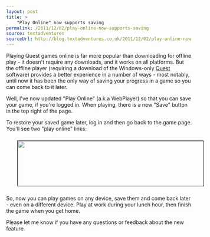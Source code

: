 ```yaml
---
layout: post
title: >
    "Play Online" now supports saving
permalink: /2011/12/02/play-online-now-supports-saving
source: textadventures
sourceUrl: http://blog.textadventures.co.uk/2011/12/02/play-online-now-supports-saving/
---
```

Playing Quest games online is far more popular than downloading for offline play - it doesn't require any downloads, and it works on all platforms. But the offline player (requiring a download of the Windows-only <a href="http://www.textadventures.co.uk/quest/download/">Quest</a> software) provides a better experience in a number of ways - most notably, until now it has been the only way of saving your progress in a game so you can come back to it later.

Well, I've now updated "Play Online" (a.k.a WebPlayer) so that you can save your game, if you're logged in. When playing, there is a new "Save" button in the top right of the page.

To restore your saved game later, log in and then go back to the game page. You'll see two "play online" links:

<a href="http://textadventuresblog.files.wordpress.com/2011/12/saveonline.png"><img class="aligncenter size-full wp-image-997" style="border-width:1px;border-color:black;border-style:solid;margin:10px 30px;" title="saveonline" src="http://textadventuresblog.files.wordpress.com/2011/12/saveonline.png" alt="" width="528" height="122" /></a>

So, now you can play games on any device, save them and come back later - even on a different device. Play at work during your lunch hour, then finish the game when you get home.

Please let me know if you have any questions or feedback about the new feature.